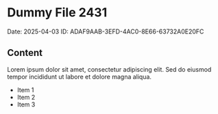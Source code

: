 # Dummy File 2431

Date: 2025-04-03
ID: ADAF9AAB-3EFD-4AC0-8E66-63732A0E20FC

## Content

Lorem ipsum dolor sit amet, consectetur adipiscing elit.
Sed do eiusmod tempor incididunt ut labore et dolore magna aliqua.

* Item 1
* Item 2
* Item 3
